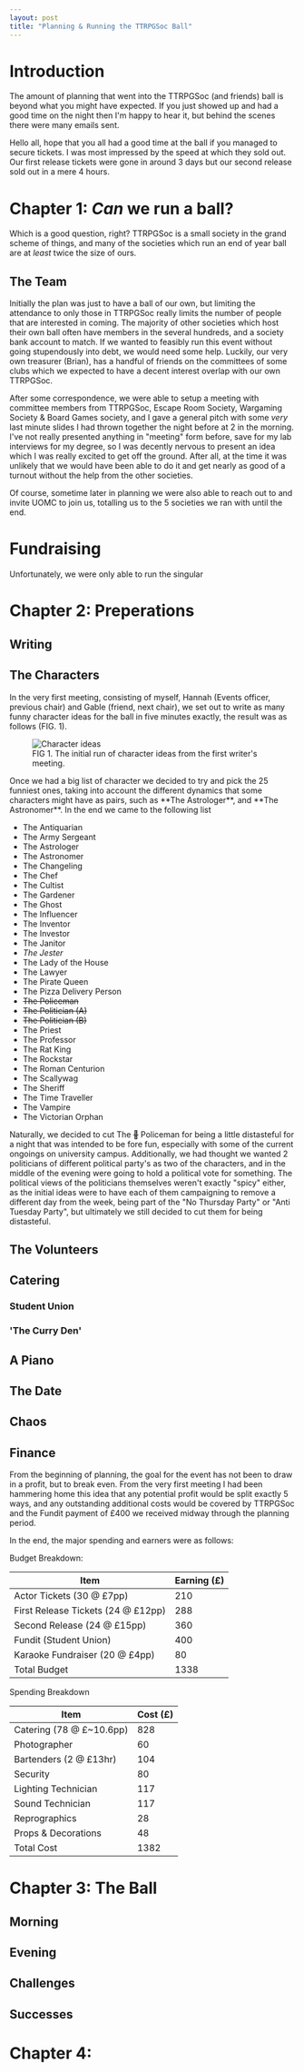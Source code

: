 ```yaml
--- 
layout: post
title: "Planning & Running the TTRPGSoc Ball"
---
```

# Introduction

The amount of planning that went into the TTRPGSoc (and friends) ball is beyond what you might have expected. If you just showed up and had a good time on the night then I'm happy to hear it, but behind the scenes there were many emails sent.


Hello all, hope that you all had a good time at the ball if you managed to secure tickets. I was most impressed by the speed at which they sold out. Our first release tickets were gone in around 3 days but our second release sold out in a mere 4 hours.

# Chapter 1: *Can* we run a ball?

Which is a good question, right? TTRPGSoc is a small society in the grand scheme of things, and many of the societies which run an end of year ball are at *least* twice the size of ours.

## The Team
Initially the plan was just to have a ball of our own, but limiting the attendance to only those in TTRPGSoc really limits the number of people that are interested in coming. The majority of other societies which host their own ball often have members in the several hundreds, and a society bank account to match. If we wanted to feasibly run this event without going stupendously into debt, we would need some help. Luckily, our very own treasurer (Brian), has a handful of friends on the committees of some clubs which we expected to have a decent interest overlap with our own TTRPGSoc.

After some correspondence, we were able to setup a meeting with committee members from TTRPGSoc, Escape Room Society, Wargaming Society & Board Games society, and I gave a general pitch with some *very* last minute slides I had thrown together the night before at 2 in the morning. I've not really presented anything in "meeting" form before, save for my lab interviews for my degree, so I was decently nervous to present an idea which I was really excited to get off the ground. After all, at the time it was unlikely that we would have been able to do it and get nearly as good of a turnout without the help from the other societies.

Of course, sometime later in planning we were also able to reach out to and invite UOMC to join us, totalling us to the 5 societies we ran with until the end.


# Fundraising

Unfortunately, we were only able to run the singular 

# Chapter 2: Preperations
## Writing

## The Characters

In the very first meeting, consisting of myself, Hannah (Events officer, previous chair) and Gable (friend, next chair), we set out to write as many funny character ideas for the ball in five minutes exactly, the result was as follows (FIG. 1).
<figure>
  <img src="{{site.url}}/assets/img/character_ideas.png" alt="Character ideas"/>
  <figcaption>FIG 1. The initial run of character ideas from the first writer's meeting.</figcaption>
</figure>
Once we had a big list of character we decided to try and pick the 25 funniest ones, taking into account the different dynamics that some characters might have as pairs, such as **The Astrologer**, and **The Astronomer**. In the end we came to the following list

- The Antiquarian
- The Army Sergeant
- The Astrologer
- The Astronomer
- The Changeling
- The Chef
- The Cultist
- The Gardener
- The Ghost
- The Influencer
- The Inventor
- The Investor
- The Janitor
- *The Jester*
- The Lady of the House
- The Lawyer
- The Pirate Queen
- The Pizza Delivery Person
- ~~The Policeman~~
- ~~The Politician (A)~~
- ~~The Politician (B)~~
- The Priest
- The Professor
- The Rat King
- The Rockstar
- The Roman Centurion
- The Scallywag
- The Sheriff
- The Time Traveller
- The Vampire
- The Victorian Orphan

Naturally, we decided to cut The ~~🐷~~ Policeman for being a little distasteful for a night that was intended to be fore fun, especially with some of the current ongoings on university campus. Additionally, we had thought we wanted 2 politicians of different political party's as two of the characters, and in the middle of the evening were going to hold a political vote for something. The political views of the politicians themselves weren't exactly "spicy" either, as the initial ideas were to have each of them campaigning to remove a different day from the week, being part of the "No Thursday Party" or "Anti Tuesday Party", but ultimately we still decided to cut them for being distasteful.
## The Volunteers

## Catering
### Student Union
### 'The Curry Den'

## A Piano
## The Date

## Chaos

## Finance
From the beginning of planning, the goal for the event has not been to draw in a profit, but to break even. From the very first meeting I had been hammering home this idea that any potential profit would be split exactly 5 ways, and any outstanding additional costs would be covered by TTRPGSoc and the Fundit payment of £400 we received midway through the planning period.

In the end, the major spending and earners were as follows:


Budget Breakdown:

| Item                               | Earning (£) |
| ---------------------------------- | ----------- |
| Actor Tickets (30 @ £7pp)          | 210         |
| First Release Tickets (24 @ £12pp) | 288         |
| Second Release (24 @ £15pp)        | 360         |
| Fundit (Student Union)             | 400         |
| Karaoke Fundraiser (20 @ £4pp)     | 80          |
| Total Budget                       | 1338        |

Spending Breakdown

| Item                     | Cost (£) |
| ------------------------ | -------- |
| Catering (78 @ £~10.6pp) | 828      |
| Photographer             | 60       |
| Bartenders (2 @ £13hr)   | 104      |
| Security                 | 80       |
| Lighting Technician      | 117      |
| Sound Technician         | 117      |
| Reprographics            | 28       |
| Props & Decorations      | 48       |
| Total Cost               | 1382     |

# Chapter 3: The Ball

## Morning
## Evening
## Challenges

## Successes

# Chapter 4: 
